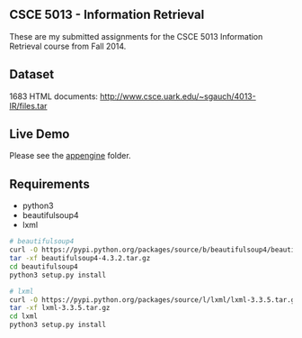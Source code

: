 ## CSCE 5013 - Information Retrieval

These are my submitted assignments for the CSCE 5013 Information
Retrieval course from Fall 2014.

## Dataset
1683 HTML documents: http://www.csce.uark.edu/~sgauch/4013-IR/files.tar

## Live Demo
Please see the
[appengine](https://github.com/Bekt/csce5013-ir/tree/master/appengine) folder.

## Requirements

* python3
* beautifulsoup4
* lxml

```bash
# beautifulsoup4
curl -O https://pypi.python.org/packages/source/b/beautifulsoup4/beautifulsoup4-4.3.2.tar.gz
tar -xf beautifulsoup4-4.3.2.tar.gz
cd beautifulsoup4
python3 setup.py install
```

```bash
# lxml
curl -O https://pypi.python.org/packages/source/l/lxml/lxml-3.3.5.tar.gz
tar -xf lxml-3.3.5.tar.gz
cd lxml
python3 setup.py install
```
